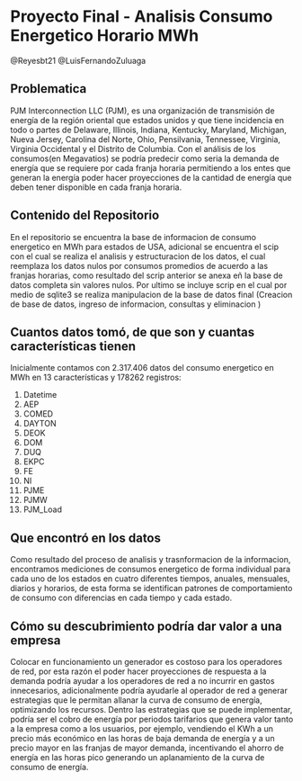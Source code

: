 # Proyecto Final - Analisis Consumo Energetico Horario MWh
@Reyesbt21
@LuisFernandoZuluaga

## Problematica
PJM Interconnection LLC (PJM), es una organización de transmisión de energía de la región oriental que estados unidos y que tiene incidencia en todo o partes de Delaware, Illinois, Indiana, Kentucky, Maryland, Michigan, Nueva Jersey, Carolina del Norte, Ohio, Pensilvania, Tennessee, Virginia, Virginia Occidental y el Distrito de Columbia. 
Con el análisis de los consumos(en Megavatios) se podría predecir como seria la demanda de energía que se requiere por cada franja horaria permitiendo a los entes que generan la energía poder hacer proyecciones de la cantidad de energía que deben tener disponible en cada franja horaria.

## Contenido del Repositorio
En el repositorio se encuentra la base de informacion de consumo energetico en MWh para estados de USA, adicional se encuentra el scip con el cual se realiza el analisis y estructuracion de los datos, el cual reemplaza los datos nulos por consumos promedios de acuerdo a las franjas horarias, como resultado del scrip anterior se anexa eñ la base de datos completa sin valores nulos.
Por ultimo se incluye scrip en el cual por medio de sqlite3 se realiza manipulacion de la base de datos final (Creacion de base de datos, ingreso de informacion, consultas y eliminacion )

## Cuantos datos tomó, de que son y cuantas características tienen
Inicialmente contamos con 2.317.406 datos del consumo energetico en MWh en 13 características y 178262 registros:
1. Datetime
2. AEP
3. COMED
4. DAYTON
5. DEOK
6. DOM
7. DUQ
8. EKPC
9. FE
10. NI
11. PJME
12. PJMW
13. PJM_Load

## Que encontró en los datos
Como resultado del proceso de analisis y trasnformacion de la informacion, encontramos mediciones de consumos energetico de forma individual para cada uno de los estados en cuatro diferentes tiempos, anuales, mensuales, diarios y horarios, de esta forma se identifican patrones de comportamiento de consumo con diferencias en cada tiempo y cada estado.

## Cómo su descubrimiento podría dar valor a una empresa
Colocar en funcionamiento un generador es costoso para los operadores de red, por esta razón el poder hacer proyecciones de respuesta a la demanda podría ayudar a los operadores de red a no incurrir en gastos innecesarios, adicionalmente podría ayudarle al operador de red a generar estrategias que le permitan allanar la curva de consumo de energía, optimizando los recursos.
Dentro las estrategias que se puede implementar, podría ser el cobro de energía por periodos tarifarios que genera valor tanto a la empresa como a los usuarios, por ejemplo, vendiendo el KWh a un precio más económico en las horas de baja demanda de energía y a un precio mayor en las franjas de mayor demanda, incentivando el ahorro de energía en las horas pico generando un aplanamiento de la curva de consumo de energía.
